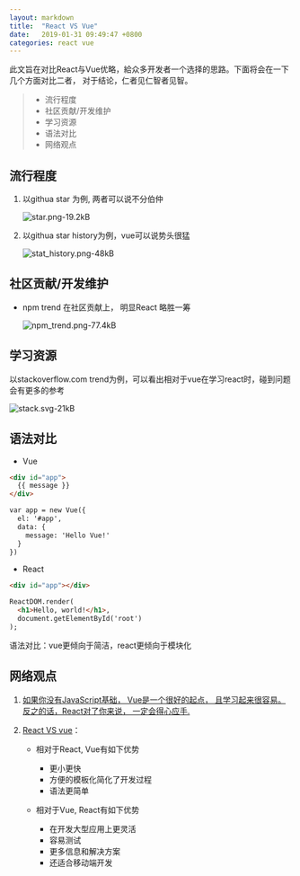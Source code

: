 ```yaml
---
layout: markdown
title:  "React VS Vue"
date:   2019-01-31 09:49:47 +0800
categories: react vue
---
```



此文旨在对比React与Vue优略，給众多开发者一个选择的思路。下面将会在一下几个方面对比二者， 对于结论，仁者见仁智者见智。

> * 流行程度
> * 社区贡献/开发维护
> * 学习资源
> * 语法对比
> * 网络观点

## 流行程度

1. 以githua star 为例, 两者可以说不分伯仲  

   ![star.png-19.2kB][1]  

1. 以githua star history为例，vue可以说势头很猛

   ![stat_history.png-48kB][2]  


## 社区贡献/开发维护

+ npm trend 在社区贡献上， 明显React 略胜一筹

   ![npm_trend.png-77.4kB][3]



## 学习资源

以stackoverflow.com trend为例，可以看出相对于vue在学习react时，碰到问题会有更多的参考

   ![stack.svg-21kB][4]


## 语法对比
+ Vue

```html
<div id="app">
  {{ message }}
</div>

var app = new Vue({
  el: '#app',
  data: {
    message: 'Hello Vue!'
  }
})
```
+ React

```html
<div id="app"></div>

ReactDOM.render(
  <h1>Hello, world!</h1>,
  document.getElementById('root')
);
```
语法对比：vue更倾向于简洁，react更倾向于模块化 

## 网络观点
1. [如果你没有JavaScript基础， Vue是一个很好的起点， 且学习起来很容易。反之的话，React对了你来说， 一定会得心应手.](https://medium.com/unicorn-supplies/angular-vs-react-vs-vue-a-2017-comparison-c5c52d620176)
1. [React VS vue](https://scotch.io/bar-talk/vuejs-and-reactjs-a-quick-comparison)：
  
   + 相对于React, Vue有如下优势
   
      >
       * 更小更快
       * 方便的模板化简化了开发过程
       * 语法更简单
  
   + 相对于Vue, React有如下优势
   
      > 
       * 在开发大型应用上更灵活
       * 容易测试
       * 更多信息和解决方案
       * 还适合移动端开发


  [1]: http://static.zybuluo.com/zwidny/icr4v1fvn2t13pj452etm63t/star.png
  [2]: http://static.zybuluo.com/zwidny/r8qh2g0lifeglazxoco8z3dh/stat_history.png
  [3]: http://static.zybuluo.com/zwidny/ur6qy5flqqy9ts54jvhalb16/npm_trend.png
  [4]: http://static.zybuluo.com/zwidny/23apv9854zz265n4wb3kykdx/stack.svg
